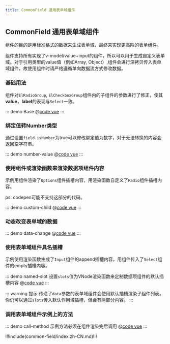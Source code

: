 ```yaml
---
title: CommonField 通用表单域组件
---
```

## CommonField 通用表单域组件

组件的目的是用标准格式的数据来生成表单域，最终来实现更高阶的表单组件。

组件支持所有实现了v-model/value+input的组件，所以可以用于生成自定义表单域。对于引用类型的value值（例如Array, Object）,组件会进行深拷贝传入表单域组件，故使用组件时请严格遵循单向数据流方式修改数据。

### 基础用法

组件对`ElRadioGroup`, `ElCheckboxGroup`组件内的子组件的参数进行了修正，使其**value**，**label**的表现与`Select`一致。

::: demo Base
@[code vue](@demo/common-field/Base.vue) 
:::

### 绑定值转Number类型

通过设置`field.isNumber`为true可以修改绑定值为数字，对于无法转换的内容会返回空字符串。

::: demo number-value
@[code vue](@demo/common-field/number-value.vue)
:::

### 使用组件或渲染函数来渲染数据项组件内容

示例用组件渲染了`Options`组件插槽内容，用渲染函数自定义了`Radio`组件插槽内容。

ps: codepen可能不支持这部分的代码。

::: demo custom-child
@[code vue](@demo/common-field/custom-child.vue)
:::

### 动态改变表单域的数据

::: demo data-change
@[code vue](@demo/common-field/data-change.vue)
:::

### 使用表单域组件具名插槽

示例使用渲染函数生成了`Input`组件的append插槽内容，用组件传入了`Select`组件的empty插槽内容。

::: demo named-slot 设置`slots`值为VNode渲染函数来定制数据项组件的默认插槽内容
@[code vue](@demo/common-field/named-slot.vue)
:::

::: warning 提示
传递了`data`参数的表单域组件会使用默认插槽渲染子组件列表。你仍可以通过`slots`传入默认作用域插槽，但会有两部分内容。
:::

### 调用表单域组件示例上的方法

::: demo call-method 示例方法必须在组件渲染完后调用
@[code vue](@demo/common-field/call-method.vue)
:::



!!!include(common-field/index.zh-CN.md)!!! 